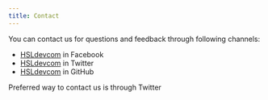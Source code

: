 ```yaml
---
title: Contact
---
```


You can contact us for questions and feedback through following channels:

- [HSLdevcom](https://www.facebook.com/HSLdevcom) in Facebook
- [HSLdevcom](https://twitter.com/HSLdevcom) in Twitter
- [HSLdevcom](https://github.com/HSLdevcom) in GitHub

Preferred way to contact us is through Twitter
